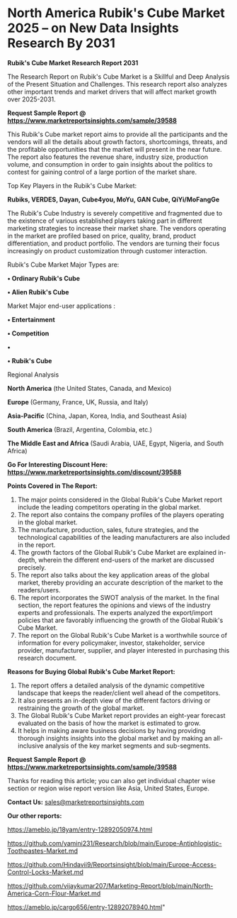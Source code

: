# North America Rubik's Cube Market 2025 – on New Data Insights Research By 2031

<strong>Rubik's Cube Market Research Report 2031</strong>

The Research Report on Rubik's Cube Market is a Skillful and Deep Analysis of the Present Situation and Challenges. This research report also analyzes other important trends and market drivers that will affect market growth over 2025-2031.

<strong>Request Sample Report @ <a href=https://www.marketreportsinsights.com/sample/39588>https://www.marketreportsinsights.com/sample/39588</a></strong>

This Rubik's Cube market report aims to provide all the participants and the vendors will all the details about growth factors, shortcomings, threats, and the profitable opportunities that the market will present in the near future. The report also features the revenue share, industry size, production volume, and consumption in order to gain insights about the politics to contest for gaining control of a large portion of the market share.

Top Key Players in the Rubik's Cube Market:

<strong>Rubiks, VERDES, Dayan, Cube4you, MoYu, GAN Cube, QiYi/MoFangGe</strong>

The Rubik's Cube Industry is severely competitive and fragmented due to the existence of various established players taking part in different marketing strategies to increase their market share. The vendors operating in the market are profiled based on price, quality, brand, product differentiation, and product portfolio. The vendors are turning their focus increasingly on product customization through customer interaction.

Rubik's Cube Market Major Types are:

<strong>•  Ordinary Rubik's Cube

•  Alien Rubik's Cube</strong>

Market Major end-user applications :

<strong>•  Entertainment

•  Competition

•  

•  Rubik's Cube</strong>

Regional Analysis

</u><strong><b>North America</b></strong> (the United States, Canada, and Mexico)

<strong><b>Europe </b></strong>(Germany, France, UK, Russia, and Italy)

<strong><b>Asia-Pacific</b></strong> (China, Japan, Korea, India, and Southeast Asia)

<strong><b>South America</b></strong> (Brazil, Argentina, Colombia, etc.)

<strong><b>The Middle East and Africa</b></strong> (Saudi Arabia, UAE, Egypt, Nigeria, and South Africa)

<strong>Go For Interesting Discount Here: <a href=https://www.marketreportsinsights.com/discount/39588>https://www.marketreportsinsights.com/discount/39588</a></strong>

<strong>Points Covered in The Report:</strong>
<ol>
  <li>The major points considered in the Global Rubik's Cube Market report include the leading competitors operating in the global market.</li>
  <li>The report also contains the company profiles of the players operating in the global market.</li>
  <li>The manufacture, production, sales, future strategies, and the technological capabilities of the leading manufacturers are also included in the report.</li>
  <li>The growth factors of the Global Rubik's Cube Market are explained in-depth, wherein the different end-users of the market are discussed precisely.</li>
  <li>The report also talks about the key application areas of the global market, thereby providing an accurate description of the market to the readers/users.</li>
  <li>The report incorporates the SWOT analysis of the market. In the final section, the report features the opinions and views of the industry experts and professionals. The experts analyzed the export/import policies that are favorably influencing the growth of the Global Rubik's Cube Market.</li>
  <li>The report on the Global Rubik's Cube Market is a worthwhile source of information for every policymaker, investor, stakeholder, service provider, manufacturer, supplier, and player interested in purchasing this research document.</li>
</ol>
<strong>Reasons for Buying Global Rubik's Cube Market Report:</strong>

<ol>
  <li>The report offers a detailed analysis of the dynamic competitive landscape that keeps the reader/client well ahead of the competitors.</li>
  <li>It also presents an in-depth view of the different factors driving or restraining the growth of the global market.</li>
  <li>The Global Rubik's Cube Market report provides an eight-year forecast evaluated on the basis of how the market is estimated to grow.</li>
  <li>It helps in making aware business decisions by having providing thorough insights insights into the global market and by making an all-inclusive analysis of the key market segments and sub-segments.</li>
</ol>
<strong>Request Sample Report @ <a href=https://www.marketreportsinsights.com/sample/39588>https://www.marketreportsinsights.com/sample/39588</a></strong>


Thanks for reading this article; you can also get individual chapter wise section or region wise report version like Asia, United States, Europe.

<strong>Contact Us:</strong>
sales@marketreportsinsights.com

<strong>Our other reports:</strong>

<a href=https://ameblo.jp/18yam/entry-12892050974.html>https://ameblo.jp/18yam/entry-12892050974.html</a>

<a href=https://github.com/yamini231/Research/blob/main/Europe-Antiphlogistic-Toothpastes-Market.md>https://github.com/yamini231/Research/blob/main/Europe-Antiphlogistic-Toothpastes-Market.md</a>

<a href=https://github.com/Hindavii9/Reportsinsight/blob/main/Europe-Access-Control-Locks-Market.md>https://github.com/Hindavii9/Reportsinsight/blob/main/Europe-Access-Control-Locks-Market.md</a>

<a href=https://github.com/vijaykumar207/Marketing-Report/blob/main/North-America-Corn-Flour-Market.md>https://github.com/vijaykumar207/Marketing-Report/blob/main/North-America-Corn-Flour-Market.md</a>

<a href=https://ameblo.jp/cargo656/entry-12892078940.html>https://ameblo.jp/cargo656/entry-12892078940.html</a>"
